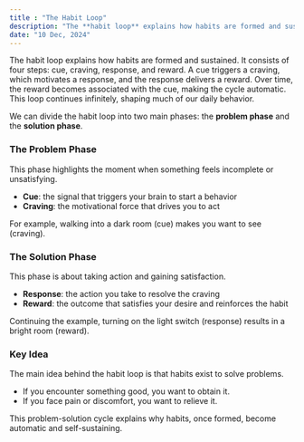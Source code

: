 ```yaml
---
title : "The Habit Loop"
description: "The **habit loop** explains how habits are formed and sustained. It consists of four steps: cue, craving, response, and reward."
date: "10 Dec, 2024"
---
```

The habit loop explains how habits are formed and sustained. It consists of four steps: cue, craving, response, and reward. A cue triggers a craving, which motivates a response, and the response delivers a reward. Over time, the reward becomes associated with the cue, making the cycle automatic. This loop continues infinitely, shaping much of our daily behavior.

We can divide the habit loop into two main phases: the **problem phase** and the **solution phase**.

### The Problem Phase

This phase highlights the moment when something feels incomplete or unsatisfying.

* **Cue**: the signal that triggers your brain to start a behavior
* **Craving**: the motivational force that drives you to act

For example, walking into a dark room (cue) makes you want to see (craving).

### The Solution Phase

This phase is about taking action and gaining satisfaction.

* **Response**: the action you take to resolve the craving
* **Reward**: the outcome that satisfies your desire and reinforces the habit

Continuing the example, turning on the light switch (response) results in a bright room (reward).

### Key Idea

The main idea behind the habit loop is that habits exist to solve problems.

* If you encounter something good, you want to obtain it.
* If you face pain or discomfort, you want to relieve it.

This problem-solution cycle explains why habits, once formed, become automatic and self-sustaining.
